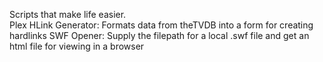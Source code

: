 Scripts that make life easier.  
Plex HLink Generator:	Formats data from theTVDB into a form for creating hardlinks
SWF Opener:				Supply the filepath for a local .swf file and get an html file for viewing in a browser